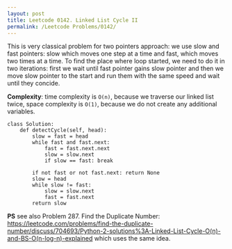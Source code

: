 ```yaml
---
layout: post
title: Leetcode 0142. Linked List Cycle II
permalink: /Leetcode Problems/0142/
---
```


This is very classical problem for two pointers approach: we use slow and fast pointers: slow which moves one step at a time and fast, which moves two times at a time. To find the place where loop started, we need to do it in two iterations: first we wait until fast pointer gains slow pointer and then we move slow pointer to the start and run them with the same speed and wait until they concide.

**Complexity**: time complexity is `O(n)`, because we traverse our linked list twice, space complexity is `O(1)`, because we do not create any additional variables.

```
class Solution:
    def detectCycle(self, head):
        slow = fast = head
        while fast and fast.next:
            fast = fast.next.next
            slow = slow.next
            if slow == fast: break
                
        if not fast or not fast.next: return None
        slow = head
        while slow != fast:
            slow = slow.next
            fast = fast.next
        return slow
```

**PS** see also Problem 287. Find the Duplicate Number: https://leetcode.com/problems/find-the-duplicate-number/discuss/704693/Python-2-solutions%3A-Linked-List-Cycle-O(n)-and-BS-O(n-log-n)-explained which uses the same idea.